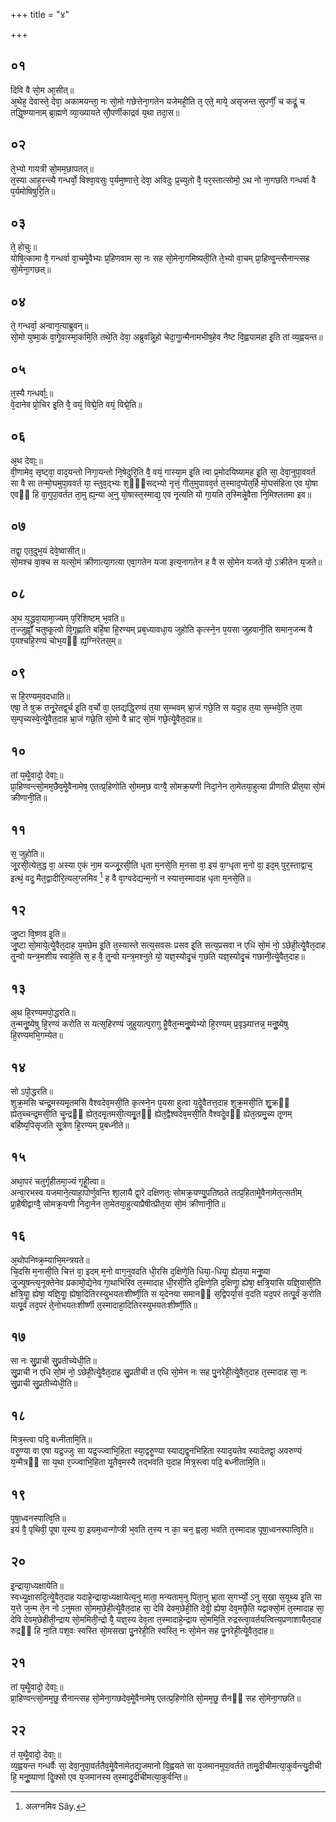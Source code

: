 +++
title = "४"

+++
## ०१
दिवि वै सो᳘म आ᳘सीत्॥  
अ᳘थेह᳘ देवास्ते᳘ देवा᳘ अकामयन्ता᳘ नः सो᳘मो गछेत्तेना᳘गतेन यजेमही᳘ति त᳘ एते᳘ माये᳘ असृजन्त सुपर्णीं᳘ च कद्रूं᳘ च तद्धि᳘ष्ण्यानाम् ब्रा᳘ह्मणे व्या᳘ख्यायते सौ᳘पर्णीकाद्रवं य᳘था तदा᳘स॥  
## ०२
ते᳘भ्यो गायत्री सो᳘मम᳘छापतत्॥  
त᳘स्या आह᳘रन्त्यै गन्धर्वो᳘ विश्वा᳘वसुः प᳘र्यमुष्णात्ते᳘ देवा᳘ अविदुः प्र᳘च्युतो वै᳘ पर᳘स्तात्सोमो᳘ ऽथ नो ना᳘गछति गन्धर्वा वै प᳘र्यमोषिषुरि᳘ति॥  
## ०३
ते᳘ होचुः॥  
योषि᳘त्कामा वै᳘ गन्धर्वा वा᳘चमेॗवैभ्यः प्र᳘हिणवाम सा᳘ नः सह सो᳘मेना᳘गमिष्यती᳘ति ते᳘भ्यो वा᳘चम् प्रा᳘हिण्वॗन्त्सैनान्त्सह सो᳘मेना᳘गछत्॥  
## ०४
ते᳘ गन्धर्वा᳘ अन्वाग᳘त्याब्रुवन्॥  
सो᳘मो युष्मा᳘कं वा᳘गेॗवास्मा᳘कमि᳘ति तथे᳘ति देवा᳘ अब्रुवन्निॗहो चेदा᳘गाॗन्मैनामभीष᳘हेव नैष्ट वि᳘ह्वयामहा इ᳘ति तां व्य᳘ह्वयन्त॥  
## ०५
त᳘स्यै गन्धर्वाः᳟॥  
वे᳘दानेव प्रो᳘चिर इ᳘ति वै᳘ वयं᳘ विद्मे᳘ति वयं᳘ विद्मे᳘ति॥  
## ०६
अ᳘थ देवाः᳟॥  
वी᳘णामेव᳘ सृष्ट्वा᳘ वाद᳘यन्तो निगा᳘यन्तो नि᳘षेदुरि᳘ति वै᳘ वयं᳘ गास्या᳘म इ᳘ति त्वा प्र᳘मोदयिष्यामह इ᳘ति सा᳘ देवा᳘नुपा᳘ववर्त सा वै सा तन्मो᳘घमुपा᳘ववर्त या᳘ स्तुव᳘द्भ्यः श᳘ᳫं᳘सद्भ्यो नृत्तं᳘ गीत᳘मुपावव᳘र्त त᳘स्माद᳘प्येत᳘र्हि मो᳘घसंहिता एव यो᳘षा एवᳫं हि वा᳘गुपा᳘वर्तत ता᳘मु ह्य᳘न्या अ᳘नु यो᳘षास्त᳘स्माद्य᳘ एव नृ᳘त्यति यो गा᳘यति त᳘स्मिन्नेॗवैता नि᳘मिश्लतमा इव॥  
## ०७
तद्वा᳘ एत᳘दुभ᳘यं देवे᳘ष्वासीत्॥  
सो᳘मश्च वा᳘क्च स यत्सो᳘मं क्रीणात्या᳘गत्या एवा᳘गतेन यजा इत्य᳘नागतेन ह वै स सो᳘मेन यजते यो᳘ ऽक्रीतेन य᳘जते॥  
## ०८
अ᳘थ य᳘द्ध्रुवा᳘यामा᳘ज्यम् प᳘रिशिष्टम् भ᳘वति॥  
त᳘ज्जुह्वां᳘ चतुष्कृ᳘त्वो वि᳘गृह्णाति बर्हि᳘षा हि᳘रण्यम् प्रब᳘ध्यावधा᳘य जुहोति कृत्स्ने᳘न प᳘यसा जुहवानी᳘ति समान᳘जन्म वै प᳘यश्चहि᳘रण्यं चोभ᳘यᳫं ह्य᳘ग्निरेतस᳘म्॥  
## ०९
स हि᳘रण्यम᳘वदधाति॥  
एषा᳘ ते षुक्र तनू᳘रेतद्व᳘र्च इ᳘ति व᳘र्चो वा᳘ एतद्यद्धि᳘रण्यं त᳘या स᳘म्भवम् भ्रा᳘जं गछे᳘ति स यदा᳘ह त᳘या स᳘म्भवे᳘ति त᳘या स᳘म्पृच्यस्वे᳘त्येॗवैत᳘दाह भ्रा᳘जं गछे᳘ति सो᳘मो वै भ्राट् सो᳘मं गछे᳘त्येॗवैत᳘दाह॥  
## १०
तां य᳘थैॗवादो᳘ देवाः᳟॥  
प्रा᳘हिण्वन्त्सो᳘मम᳘छैव᳘मेॗवैनामेष᳘ एतत्प्र᳘हिणोति सो᳘मम᳘छ वाग्वै᳘ सोमक्र᳘यणी निदा᳘नेन ता᳘मेतया᳘हुत्या प्रीणाति प्रीत᳘या सो᳘मं क्रीणानी᳘ति॥  
## ११
स᳘ जुहोति॥  
जू᳘रसी᳘त्येत᳘द्ध वा᳘ अस्या ए᳘कं ना᳘म यज्जू᳘रसी᳘ति धृता म᳘नसे᳘ति म᳘नसा वा᳘ इयं वा᳘ग्धृता म᳘नो वा᳘ इद᳘म् पुर᳘स्ताद्वाच᳘ इत्थं᳘ वदॗ मैत᳘द्वादीरि᳘त्यल᳘ग्लमिव [^1] ह वै वा᳘ग्वदेद्यन्म᳘नो न स्यात्त᳘स्मादाह धृता म᳘नसे᳘ति॥  

[^1]: अलग्नमिव Sây.

## १२
जु᳘ष्टा वि᳘ष्णव इ᳘ति॥  
जु᳘ष्टा सो᳘माये᳘त्येॗवैत᳘दाह य᳘मछेम इ᳘ति त᳘स्यास्ते सत्य᳘सवसः प्रसव इ᳘ति सत्य᳘प्रसवा न एधि सो᳘मं नो᳘ ऽछेही᳘त्येॗवैत᳘दाह तॗन्वो यन्त्र᳘मशीय स्वाहे᳘ति स᳘ ह वै᳘ तॗन्वो यन्त्र᳘मश्नुते यो᳘ यज्ञ᳘स्योदृ᳘चं ग᳘छति यज्ञ᳘स्योदृ᳘चं गछानी᳘त्येॗवैत᳘दाह॥  
## १३
अ᳘थ हि᳘रण्यमपो᳘द्धरति॥  
त᳘न्मनुॗष्येषु हि᳘रण्यं करोति स यत्स᳘हिरण्यं जुहुयात्प᳘रागु हैॗवैत᳘न्मनुॗष्येभ्यो हि᳘रण्यम् प्र᳘वृञ्ज्यात्तन्न᳘ मनुॗष्येषु हि᳘रण्यमभि᳘गम्येत॥  
## १४
सो ऽपो᳘द्धरति॥  
शुक्र᳘मसि चन्द्र᳘मस्यमृ᳘तमसि वैश्वदेव᳘मसी᳘ति कृत्स्ने᳘न प᳘यसा हुत्वा य᳘देॗवैतत्त᳘दाह शुक्र᳘मसी᳘ति शुॗक्रᳫं ह्येत᳘च्चन्द्र᳘मसी᳘ति चॗन्द्रᳫं ह्येत᳘दमृ᳘तमसी᳘त्यमृॗतᳫं ह्येत᳘द्वैश्वदेव᳘मसी᳘ति वैश्वदेॗवᳫं ह्येत᳘त्प्रमु᳘च्य तृ᳘णम् बर्हिष्य᳘पिसृजति सू᳘त्रेण हि᳘रण्यम् प्र᳘बध्नीते॥  
## १५
अथा᳘परं चतुर्गृहीतमा᳘ज्यं गृहीॗत्वा॥  
अन्वा᳘रभस्व यजमाने᳘त्याहा᳘पोर्णुवन्ति शा᳘लायै द्वा᳘रे दक्षिणतः᳘ सोमक्र᳘यण्यु᳘पतिष्ठते तत्प्र᳘हितामेॗवैनामेत᳘त्सतीम् प्रा᳘हैषीद्वाग्वै᳘ सोमक्र᳘यणी निदा᳘नेन ता᳘मेतया᳘हुत्याप्रैषीत्प्रीत᳘या सो᳘मं क्रीणानी᳘ति॥  
## १६
अ᳘थोपनिष्क्र᳘म्याभि᳘मन्त्रयते॥  
चि᳘दसि म᳘नासी᳘ति चित्तं वा᳘ इदम् म᳘नो वाग᳘नुवदति धी᳘रसि द᳘क्षिणे᳘ति धिया᳘-धियाॗ ह्येत᳘या मनुॗष्या जु᳘ज्यूषन्त्य᳘नूक्तेनेव प्रकामो᳘द्येनेव गा᳘थाभिरिव त᳘स्मादाह धी᳘रसी᳘ति द᳘क्षिणे᳘ति द᳘क्षिणाॗ ह्येषा᳘ क्षत्रि᳘यासि यज्ञि᳘यासी᳘ति क्षत्रि᳘याॗ ह्येषा᳘ यज्ञि᳘याॗ ह्येषा᳘दितिरस्युभयतःशीर्ष्णी᳘ति स य᳘देनया समानᳫं स᳘द्विपर्या᳘सं व᳘दति यद᳘परं तत्पू᳘र्वं क᳘रोति यत्पू᳘र्वं तद᳘परं ते᳘नोभयतःशीर्ष्णी त᳘स्मादाहा᳘दितिरस्युभयतःशीर्ष्णी᳘ति॥  
## १७
सा नः सु᳘प्राची सु᳘प्रतीच्येधी᳘ति॥  
सु᳘प्राची न एधि सो᳘मं नो᳘ ऽछेही᳘त्येॗवैत᳘दाह सु᳘प्रतीची त एधि सो᳘मेन नः सह पु᳘नरेही᳘त्येॗवैत᳘दाह त᳘स्मादाह सा᳘ नः सु᳘प्राची सु᳘प्रतीच्येधी᳘ति॥  
## १८
मित्र᳘स्त्वा पदि᳘ बध्नीतामि᳘ति॥  
वरुॗण्या वा एषा यद्र᳘ज्जुः सा यद्र᳘ज्ज्वाभि᳘हिता स्या᳘द्वरुॗण्या स्याद्यद्व᳘नभिहिता स्याद᳘यतेव स्यादेतद्वा᳘ अवरुण्यं य᳘न्मैत्रᳫं सा य᳘था र᳘ज्ज्वाभि᳘हिता यॗतैव᳘मस्यै तद्भवति य᳘दाह मित्र᳘स्त्वा पदि᳘ बध्नीतामि᳘ति॥  
## १९
पूषा᳘ध्वनस्पात्वि᳘ति॥  
इयं वै᳘ पृथिवी᳘ पूषा य᳘स्य वा᳘ इयम᳘ध्वन्गोप्त्री भ᳘वति त᳘स्य न का᳘ चन᳘ ह्वला᳘ भवति त᳘स्मादाह पूषा᳘ध्वनस्पात्वि᳘ति॥  
## २०
इ᳘न्द्राया᳘ध्यक्षायेति॥  
स्वध्यॗक्षासदि᳘त्येॗवैत᳘दाह यदाहे᳘न्द्राया᳘ध्यक्षायेत्य᳘नु माता᳘ मन्यताम᳘नु पिता᳘नु भ्रा᳘ता स᳘गर्भ्यो᳘ ऽनु स᳘खा स᳘यूथ्य इ᳘ति सा य᳘त्ते ज᳘न्म ते᳘न नो ऽनुमता सो᳘मम᳘छेही᳘त्येॗवैत᳘दाह सा᳘ देवि देवम᳘छेही᳘ति देवीॗ ह्येषा᳘ देव᳘मछै᳘ति यद्वाक्सो᳘मं त᳘स्मादाह सा᳘ देवि देवम᳘छेहीती᳘न्द्राय सो᳘ममिती᳘न्द्रो वै᳘ यज्ञ᳘स्य देव᳘ता त᳘स्मादाहे᳘न्द्राय सो᳘ममि᳘ति रुद्रस्त्वा᳘वर्तयत्वित्य᳘प्रणाशायैत᳘दाह रुद्रᳫं हि ना᳘ति पश᳘वः स्वस्ति सो᳘मसखा पु᳘नरेही᳘ति स्वस्ति᳘ नः सो᳘मेन सह पु᳘नरेही᳘त्येॗवैत᳘दाह॥  
## २१
तां य᳘थैॗवादो᳘ देवाः᳟॥  
प्रा᳘हिण्वन्त्सो᳘मम᳘छॗ सैनान्त्सह सो᳘मेना᳘गछदेव᳘मेॗवैनामेष᳘ एतत्प्र᳘हिणोति सो᳘मम᳘छॗ सैनᳫं सह सो᳘मेना᳘गछति॥  
## २२
तं य᳘थैॗवादो᳘ देवाः᳟॥  
व्य᳘ह्वयन्त गन्धर्वैः सा᳘ देवा᳘नुपा᳘वर्ततैव᳘मेॗवैनामेतद्य᳘जमानो वि᳘ह्वयते सा य᳘जमानमुपा᳘वर्तते तामु᳘दीचीमत्या᳘कुर्वन्त्यु᳘दीची हि᳘ मनुॗष्याणां दिॗक्सो एव य᳘जमानस्य त᳘स्मादु᳘दीचीमत्या᳘कुर्वन्ति॥  